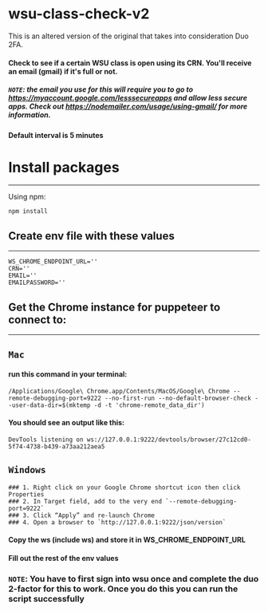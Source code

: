 # wsu-class-check-v2
This is an altered version of the original that takes into consideration Duo 2FA.

#### Check to see if a certain WSU class is open using its CRN. You'll receive an email (gmail) if it's full or not.
##### `NOTE`: the email you use for this will require you to go to https://myaccount.google.com/lesssecureapps and allow less secure apps. Check out https://nodemailer.com/usage/using-gmail/ for more information.
#### Default interval is 5 minutes

# Install packages
---
Using npm:
```
npm install
```

## Create env file with these values
---
    WS_CHROME_ENDPOINT_URL=''
    CRN=''
    EMAIL=''
    EMAILPASSWORD=''
## Get the Chrome instance for puppeteer to connect to:
---
## `Mac`
#### run this command in your terminal:
```
/Applications/Google\ Chrome.app/Contents/MacOS/Google\ Chrome --remote-debugging-port=9222 --no-first-run --no-default-browser-check --user-data-dir=$(mktemp -d -t 'chrome-remote_data_dir')
```
#### You should see an output like this:
```
DevTools listening on ws://127.0.0.1:9222/devtools/browser/27c12cd0-5f74-4738-b439-a73aa212aea5
```

## `Windows`
    ### 1. Right click on your Google Chrome shortcut icon then click Properties
    ### 2. In Target field, add to the very end `--remote-debugging-port=9222`
    ### 3. Click “Apply” and re-launch Chrome
    ### 4. Open a browser to `http://127.0.0.1:9222/json/version`
    
#### Copy the ws (include ws) and store it in WS_CHROME_ENDPOINT_URL
#### Fill out the rest of the env values

### `NOTE`: You have to first sign into wsu once and complete the duo 2-factor for this to work. Once you do this you can run the script successfully
